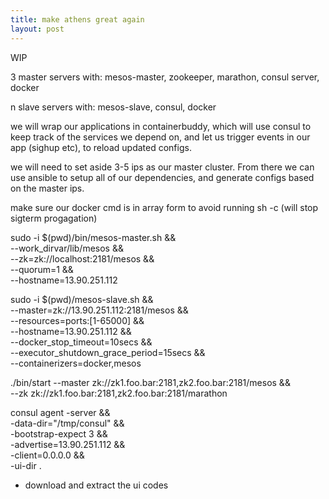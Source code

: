 ```yaml
---
title: make athens great again
layout: post
---
```


WIP

3 master servers with:
mesos-master, zookeeper, marathon, consul server, docker

n slave servers with:
mesos-slave, consul, docker

we will wrap our applications in containerbuddy, which will use consul to keep track
 of the services we depend on, and let us trigger events in our app (sighup etc), to
 reload updated configs.

we will need to set aside 3-5 ips as our master cluster. From there we can use
 ansible to setup all of our dependencies, and generate configs based on the master ips.

make sure our docker cmd is in array form to avoid running sh -c
(will stop sigterm progagation)

sudo -i $(pwd)/bin/mesos-master.sh &&\
--work_dirvar/lib/mesos &&\
--zk=zk://localhost:2181/mesos &&\
--quorum=1 &&\
--hostname=13.90.251.112

sudo -i $(pwd)/mesos-slave.sh &&\
--master=zk://13.90.251.112:2181/mesos &&\
--resources=ports:[1-65000] &&\
--hostname=13.90.251.112 &&\
--docker_stop_timeout=10secs &&\
--executor_shutdown_grace_period=15secs &&\
--containerizers=docker,mesos

./bin/start --master zk://zk1.foo.bar:2181,zk2.foo.bar:2181/mesos &&\
--zk zk://zk1.foo.bar:2181,zk2.foo.bar:2181/marathon

consul agent -server &&\
-data-dir="/tmp/consul" &&\
-bootstrap-expect 3 &&\
-advertise=13.90.251.112 &&\
-client=0.0.0.0 &&\
-ui-dir .

* download and extract the ui codes
